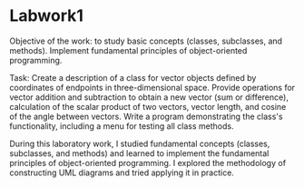 # Labwork1 

Objective of the work: to study basic concepts (classes, subclasses, and methods). Implement fundamental principles of object-oriented programming.

Task:
Create a description of a class for vector objects defined by coordinates of endpoints in three-dimensional space. Provide operations for vector addition and subtraction to obtain a new vector (sum or difference), calculation of the scalar product of two vectors, vector length, and cosine of the angle between vectors. Write a program demonstrating the class's functionality, including a menu for testing all class methods.

During this laboratory work, I studied fundamental concepts (classes, subclasses, and methods) and learned to implement the fundamental principles of object-oriented programming. I explored the methodology of constructing UML diagrams and tried applying it in practice.
